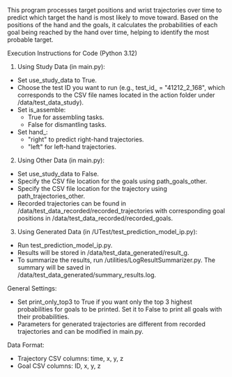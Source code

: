 This program processes target positions and wrist trajectories over time to predict which target the hand is most likely to move toward. Based on the positions of the hand and the goals, it calculates the probabilities of each goal being reached by the hand over time, helping to identify the most probable target.

Execution Instructions for Code (Python 3.12)

1. Using Study Data (in main.py):
- Set use_study_data to True.
- Choose the test ID you want to run (e.g., test_id_ = "41212_2_168", which corresponds to the CSV file names located in the action folder under /data/test_data_study).
- Set is_assemble:
  - True for assembling tasks.
  - False for dismantling tasks.
- Set hand_:
  - "right" to predict right-hand trajectories.
  - "left" for left-hand trajectories.

2. Using Other Data (in main.py):
- Set use_study_data to False.
- Specify the CSV file location for the goals using path_goals_other.
- Specify the CSV file location for the trajectory using path_trajectories_other.
- Recorded trajectories can be found in /data/test_data_recorded/recorded_trajectories with corresponding goal positions in /data/test_data_recorded/recorded_goals.

3. Using Generated Data (in /UTest/test_prediction_model_ip.py):
- Run test_prediction_model_ip.py.
- Results will be stored in /data/test_data_generated/result_g.
- To summarize the results, run /utilities/LogResultSummarizer.py. The summary will be saved in /data/test_data_generated/summary_results.log.

General Settings:
- Set print_only_top3 to True if you want only the top 3 highest probabilities for goals to be printed. Set it to False to print all goals with their probabilities.
- Parameters for generated trajectories are different from recorded trajectories and can be modified in main.py.

Data Format:
- Trajectory CSV columns: time, x, y, z
- Goal CSV columns: ID, x, y, z
